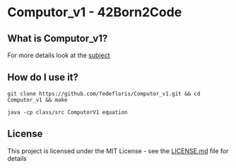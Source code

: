 # Computor_v1 - 42Born2Code


## What is Computor_v1?
For more details look at the [subject](subject.pdf)

## How do I use it?
```
git clone https://github.com/fedefloris/Computor_v1.git && cd Computor_v1 && make
```
```
java -cp class/src ComputorV1 equation
```

## License
This project is licensed under the MIT License - see the [LICENSE.md](LICENSE) file for details
